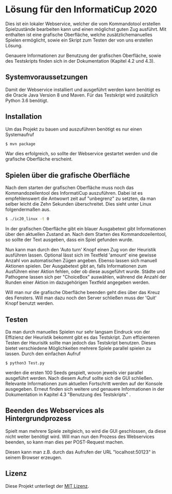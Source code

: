 # Lösung für den InformatiCup 2020

Dies ist ein lokaler Webservice, welcher die vom Kommandotool erstellen Spielzustände bearbeiten kann und einen möglichst guten Zug ausführt. Mit enthalten ist eine grafische Oberfläche, welche zusätzlichemanuelles Spielen ermöglicht, sowie ein Skript zum Testen der von uns erstellen Lösung.

Genauere Informationen zur Benutzung der grafischen Oberfläche, sowie des Testskripts finden sich in der Dokumentation (Kapitel 4.2 und 4.3).

## Systemvoraussetzungen

Damit der Webservice installiert und ausgeführt werden kann benötigt es die Oracle Java Version 8 und Maven.
Für das Testskript wird zusätzlich Python 3.6 benötigt.

## Installation

Um das Projekt zu bauen und auszuführen benötigt es nur einen Systemaufruf

```sh
$ mvn package
```
War dies erfolgreich, so sollte der Webservice gestartet werden und die grafische Oberfläche erscheint.

## Spielen über die grafische Oberfläche

Nach dem starten der grafischen Oberfläche muss noch das Kommandozeilentool des InformatiCup auszuführen. Dabei ist es empfehlenswert die Antwowrt zeit auf "unbegrenz" zu setzten, da man selber
leicht die Zehn Sekunden überschreitet. Dies sieht unter Linux folgendermaßen aus.
```sh
$ ./ic20_linux -t 0
```
In der grafischen Oberfläche gibt ein blauer Ausgabetext gibt Informationen über den aktuellen Zustand an. Nach dem Starten des Kommandozeilentool, so sollte der Text ausgeben, dass ein Spiel gefunden wurde.

Nun kann man durch den 'Auto turn' Knopf einen Zug von der Heuristik ausführen lassen. Optional lässt sich im Textfeld 'amount' eine gewisse Anzahl von automatischen Zügen angeben.
Ebenso lassen sich manuell Aktionen spielen. Der Ausgabetext gibt an, falls Informationen zum Ausführen einer Aktion fehlen, oder ob diese ausgeführt wurde.
Städte und Pathogene lassen sich per "ChoiceBox" auswählen, während die Anzahl der Runden einer Aktion im dazugehörigen Textfeld angegeben werden.

Will man nur die grafische Oberfläche beenden geht dies über das Kreuz des Fensters. Will man dazu noch den Server schließen muss der 'Quit' Knopf benutzt werden.

## Testen

Da man durch manuelles Spielen nur sehr langsam Eindruck von der Effizienz der Heuristik bekommt gibt es das Testskript.
Zum effizienteren Testen der Heurisitk sollte man jedoch das Testskript benutzen. Dieses bietet verschiedene Möglichkeiten mehrere Spiele parallel spielen zu lassen.
Durch den einfachen Aufruf
```
$ python3 Test.py
```
werden die ersten 100 Seeds gespielt, wovon jeweils vier parallel ausgeführt werden. Nach diesem Aufruf sollte sich die GUI schließen. Relevante Informationen zum aktuellen Fortschritt werden auf der Konsole ausgegeben.
Erneut finden sich weitere und genauere Informationen in der Dokumentation in Kapitel 4.3 "Benutzung des Testskripts" .


## Beenden des Webservices als Hintergrundprozess

Spielt man mehrere Spiele zeitgleich, so wird die GUI geschlossen, da diese nicht weiter benötigt wird. Will man nun den Prozess des Webservices beenden, so kann man dies per POST-Request machen. 

Diesen kann man z.B. durch das Aufrufen der URL "localhost:50123" in seinem Browser erzeugen.


## Lizenz

Diese Projekt unterliegt der [MIT Lizenz](./LICENSE).

